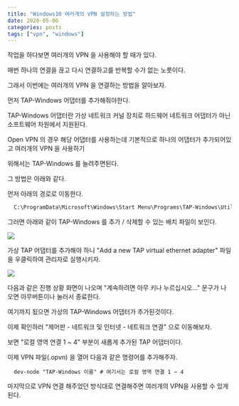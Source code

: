```yaml
---
title: "Windows10 여러개의 VPN 설정하는 방법"
date: 2020-05-06
categories: posts
tags: ["vpn", "windows"]
---
```

작업을 하다보면 여러개의 VPN 을 사용해야 할 때가 있다.

매번 하나의 연결을 끊고 다시 연결하고를 반복할 수가 없는 노릇이다.

그래서 이번에는 여러개의 VPN 을 연결하는 방법을 알아보자.

먼저 TAP-Windows 어댑터를 추가해줘야한다.

TAP-Windows 어댑터란 가상 네트워크 커널 장치로 하드웨어 네트워크 어댑터가 아닌 소프트웨어 차원에서 지원된다.

Open VPN 의 경우 해당 어댑터를 사용하는데 기본적으로 하나의 어댑터가 추가되어있고 여러개의 VPN 을 사용하기 

위해서는 TAP-Windows 를 늘려주면된다.

그 방법은 아래와 같다.

먼저 아래의 경로로 이동한다.

```cmd
  C:\ProgramData\Microsoft\Windows\Start Menu\Programs\TAP-Windows\Utilities
```

그러면 아래와 같이 TAP-Windows 를 추가 / 삭제할 수 있는 배치 파일이 보인다.

<div style="width: 100%;">
  <img src="https://subji.github.io/assets/images/20200506_1.PNG" /> 
</div>

가상 TAP 어댑터를 추가해야 하니 "Add a new TAP virtual ethernet adapter" 파일을 우클릭하여 관리자로 실행시키자.

<div style="width: 100%;">
  <img src="https://subji.github.io/assets/images/20200506_2.PNG" /> 
</div>

다음과 같은 진행 상황 화면이 나오며 "계속하려면 아무 키나 누르십시오..." 문구가 나오면 아무버튼이나 눌러서 종료한다.

여기까지 됬으면 가상의 TAP-Windows 어댑터가 추가된것이다.

이제 확인하러 "제어판 - 네트워크 및 인터넷 - 네트워크 연결" 으로 이동해보자.

보면 "로컬 영역 연결 1 ~ 4" 부분이 새롭게 추가된 TAP 어댑터이다.

이제 VPN 파일(.opvn) 을 열어 다음과 같은 명령어를 추가해주자.

```shell
  dev-node "TAP-Windows 이름" # 여기서는 로컬 영역 연결 1 ~ 4
```

마지막으로 VPN 연결 해주었던 방식대로 연결해주면 여러개의 VPN을 사용할 수 있게 된다.

